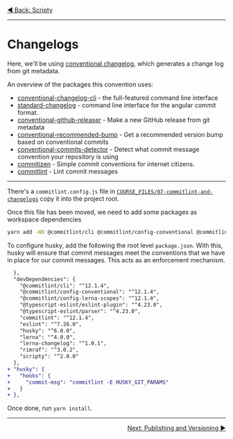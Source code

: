 <p align='left'>
 <a href="./06-scripty.md">◀ Back: Scripty</a>
</p>

---

# Changelogs

Here, we'll be using [conventional changelog](https://github.com/conventional-changelog/conventional-changelog), which generates a change log from git metadata.

An overview of the packages this convention uses:

- [conventional-changelog-cli](https://github.com/conventional-changelog/conventional-changelog/tree/master/packages/conventional-changelog-cli) - the full-featured command line interface
- [standard-changelog](https://github.com/conventional-changelog/conventional-changelog/tree/master/packages/standard-changelog) - command line interface for the angular commit format.
- [conventional-github-releaser](https://github.com/conventional-changelog/conventional-github-releaser) - Make a new GitHub release from git metadata
- [conventional-recommended-bump](https://github.com/conventional-changelog/conventional-changelog/tree/master/packages/conventional-recommended-bump) - Get a recommended version bump based on conventional commits
- [conventional-commits-detector](https://github.com/conventional-changelog/conventional-commits-detector) - Detect what commit message convention your repository is using
- [commitizen](https://github.com/commitizen/cz-cli) - Simple commit conventions for internet citizens.
- [commitlint](https://github.com/conventional-changelog/commitlint) - Lint commit messages

---

There's a `commitlint.config.js` file in [`COURSE_FILES/07-commitlint-and-changelogs`](../COURSE_FILES/07-commitlint-and-changelogs) copy it into the project root.

Once this file has been moved, we need to add some packages as workspace dependencies

```sh
yarn add -WD @commitlint/cli @commitlint/config-conventional @commitlint/config-lerna-scopes commitlint husky lerna-changelog
```

To configure husky, add the following the root level `package.json`. With this, husky will ensure that commit messages meet the conventions that we have in place for our commit messages. This acts as an enforcement mechanism. 

```diff
  },
  "devDependencies": {
    "@commitlint/cli": "^12.1.4",
    "@commitlint/config-conventional": "^12.1.4",
    "@commitlint/config-lerna-scopes": "^12.1.4",
    "@typescript-eslint/eslint-plugin": "^4.23.0",
    "@typescript-eslint/parser": "^4.23.0",
    "commitlint": "^12.1.4",
    "eslint": "^7.26.0",
    "husky": "^6.0.0",
    "lerna": "^4.0.0",
    "lerna-changelog": "^1.0.1",
    "rimraf": "^3.0.2",
    "scripty": "^2.0.0"
  },
+ "husky": {
+   "hooks": {
+     "commit-msg": "commitlint -E HUSKY_GIT_PARAMS"
+   }
+ },
```

Once done, run `yarn install`.



---

<p align='right'>
 <a href="./08-publishing-and-versioning.md">Next: Publishing and Versioning ▶</a>
</p>
